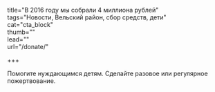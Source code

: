 title="В 2016 году мы собрали 4 миллиона рублей"    
tags="Новости, Вельский район, сбор средств, дети"  
cat="cta_block"  
thumb=""  
lead=""  
url="/donate/"  

+++

Помогите нуждающимся детям. Сделайте разовое или регулярное пожертвование.     
